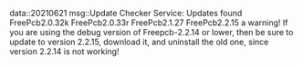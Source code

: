 data::20210621
msg::Update Checker Service:
Updates found
FreePcb2.0.32k
FreePcb2.0.33r
FreePcb2.1.27
FreePcb2.2.15
a warning! If you are using the debug version of Freepcb-2.2.14 or lower, then be sure to update to version 2.2.15, download it, and uninstall the old one, since version 2.2.14 is not working!
